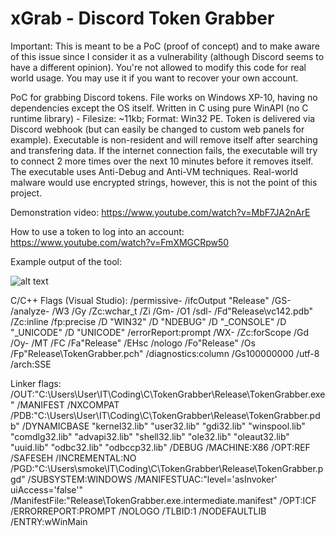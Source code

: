 # xGrab - Discord Token Grabber

Important: This is meant to be a PoC (proof of concept) and to make aware of this issue since I consider it as a vulnerability (although Discord seems to have a different opinion). You're not allowed to modify this code for real world usage. You may use it if you want to recover your own account.

PoC for grabbing Discord tokens. File works on Windows XP-10, having no dependencies except the OS itself. Written in C using pure WinAPI (no C runtime library) - Filesize: ~11kb; Format: Win32 PE.
Token is delivered via Discord webhook (but can easily be changed to custom web panels for example).
Executable is non-resident and will remove itself after searching and transfering data. If the internet connection fails, the executable will try to connect 2 more times over the next 10 minutes before it removes itself. The executable uses Anti-Debug and Anti-VM techniques. Real-world malware would use encrypted strings, however, this is not the point of this project.

Demonstration video: https://www.youtube.com/watch?v=MbF7JA2nArE

How to use a token to log into an account: https://www.youtube.com/watch?v=FmXMGCRpw50

Example output of the tool:

![alt text](https://i.imgur.com/8pRQxlp.png)

C/C++ Flags (Visual Studio):
/permissive- /ifcOutput "Release\" /GS- /analyze- /W3 /Gy /Zc:wchar_t /Zi /Gm- /O1 /sdl- /Fd"Release\vc142.pdb" /Zc:inline /fp:precise /D "WIN32" /D "NDEBUG" /D "_CONSOLE" /D "_UNICODE" /D "UNICODE" /errorReport:prompt /WX- /Zc:forScope /Gd /Oy- /MT /FC /Fa"Release\" /EHsc /nologo /Fo"Release\" /Os /Fp"Release\TokenGrabber.pch" /diagnostics:column /Gs100000000 /utf-8 /arch:SSE 

Linker flags:
/OUT:"C:\Users\User\IT\Coding\C\TokenGrabber\Release\TokenGrabber.exe" /MANIFEST /NXCOMPAT /PDB:"C:\Users\User\IT\Coding\C\TokenGrabber\Release\TokenGrabber.pdb" /DYNAMICBASE "kernel32.lib" "user32.lib" "gdi32.lib" "winspool.lib" "comdlg32.lib" "advapi32.lib" "shell32.lib" "ole32.lib" "oleaut32.lib" "uuid.lib" "odbc32.lib" "odbccp32.lib" /DEBUG /MACHINE:X86 /OPT:REF /SAFESEH /INCREMENTAL:NO /PGD:"C:\Users\smoke\IT\Coding\C\TokenGrabber\Release\TokenGrabber.pgd" /SUBSYSTEM:WINDOWS /MANIFESTUAC:"level='asInvoker' uiAccess='false'" /ManifestFile:"Release\TokenGrabber.exe.intermediate.manifest" /OPT:ICF /ERRORREPORT:PROMPT /NOLOGO /TLBID:1 /NODEFAULTLIB /ENTRY:wWinMain 

